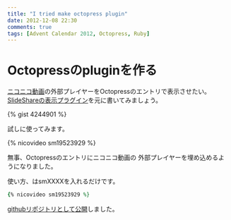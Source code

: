 ```yaml
---
title: "I tried make octopress plugin"
date: 2012-12-08 22:30
comments: true
tags: [Advent Calendar 2012, Octopress, Ruby]
---
```


# Octopressのpluginを作る

[ニコニコ動画](http://www.nicovideo.jp/)の外部プレイヤーをOctopressのエントリで表示させたい。
[SlideShareの表示プラグイン](https://github.com/PeterHamilton/Octopress-Slideshare-Plugin)を元に書いてみましょう。

{% gist 4244901 %}

試しに使ってみます。

{% nicovideo sm19523929 %}

無事、Octopressのエントリにニコニコ動画の
外部プレイヤーを埋め込めるようになりました。

使い方、はsmXXXXを入れるだけです。

```ruby
{% nicovideo sm19523929 %}
```

[githubリポジトリとして公開](https://github.com/futoase/Octopress-Nicovideo-Plugin)しました。
